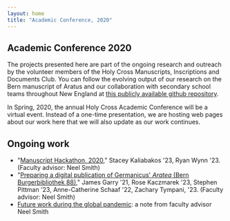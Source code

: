 ```yaml
---
layout: home
title: "Academic Conference, 2020"
---
```



## Academic Conference 2020

The projects presented here are part of the ongoing research and outreach by the volunteer members of the Holy Cross Manuscripts, Inscriptions and Documents Club.  You can follow the evolving output of our research on the Bern manuscript of Aratus and our collaboration with secondary school teams throughout New England at [this publicly available github repository](https://github.com/hcmid/germanicus).


In Spring, 2020, the annual Holy Cross Academic Conference will be a virtual event.  Instead of a one-time presentation, we are hosting web pages about our work here that we will also update as our work continues.



## Ongoing work

- "[Manuscript Hackathon, 2020](hackathon/)," Stacey Kaliabakos '23, Ryan Wynn '23.  (Faculty advisor: Neel Smith)
- "[Preparing a digital publication of Germanicus' *Aratea* (Bern Burgerbibliothek 88)](germanicus/)," James Garry '21, Rose Kaczmarek '23, Stephen Pittman '23, Anne-Catherine Schaaf '22, Zachary Tympani, '23. (Faculty advisor: Neel Smith)
- [Future work during the global pandemic](covid/): a note from faculty advisor Neel Smith
